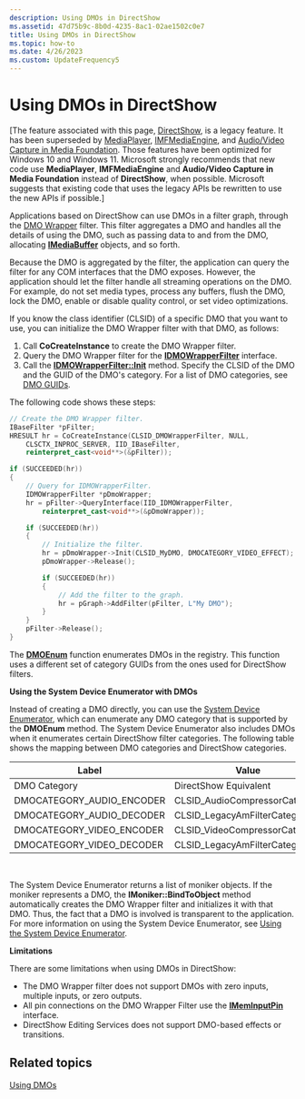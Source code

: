 ```yaml
---
description: Using DMOs in DirectShow
ms.assetid: 47d75b9c-8b0d-4235-8ac1-02ae1502c0e7
title: Using DMOs in DirectShow
ms.topic: how-to
ms.date: 4/26/2023
ms.custom: UpdateFrequency5
---
```


# Using DMOs in DirectShow

\[The feature associated with this page, [DirectShow](/windows/win32/directshow/directshow), is a legacy feature. It has been superseded by [MediaPlayer](/uwp/api/Windows.Media.Playback.MediaPlayer), [IMFMediaEngine](/windows/win32/api/mfmediaengine/nn-mfmediaengine-imfmediaengine), and [Audio/Video Capture in Media Foundation](/windows/win32/medfound/audio-video-capture-in-media-foundation). Those features have been optimized for Windows 10 and Windows 11. Microsoft strongly recommends that new code use **MediaPlayer**, **IMFMediaEngine** and **Audio/Video Capture in Media Foundation** instead of **DirectShow**, when possible. Microsoft suggests that existing code that uses the legacy APIs be rewritten to use the new APIs if possible.\]

Applications based on DirectShow can use DMOs in a filter graph, through the [DMO Wrapper](dmo-wrapper-filter.md) filter. This filter aggregates a DMO and handles all the details of using the DMO, such as passing data to and from the DMO, allocating [**IMediaBuffer**](/previous-versions/windows/desktop/api/Mediaobj/nn-mediaobj-imediabuffer) objects, and so forth.

Because the DMO is aggregated by the filter, the application can query the filter for any COM interfaces that the DMO exposes. However, the application should let the filter handle all streaming operations on the DMO. For example, do not set media types, process any buffers, flush the DMO, lock the DMO, enable or disable quality control, or set video optimizations.

If you know the class identifier (CLSID) of a specific DMO that you want to use, you can initialize the DMO Wrapper filter with that DMO, as follows:

1.  Call **CoCreateInstance** to create the DMO Wrapper filter.
2.  Query the DMO Wrapper filter for the [**IDMOWrapperFilter**](/previous-versions/windows/desktop/api/Dmodshow/nn-dmodshow-idmowrapperfilter) interface.
3.  Call the [**IDMOWrapperFilter::Init**](/previous-versions/windows/desktop/api/Dmodshow/nf-dmodshow-idmowrapperfilter-init) method. Specify the CLSID of the DMO and the GUID of the DMO's category. For a list of DMO categories, see [DMO GUIDs](dmo-guids.md).

The following code shows these steps:


```C++
// Create the DMO Wrapper filter.
IBaseFilter *pFilter;
HRESULT hr = CoCreateInstance(CLSID_DMOWrapperFilter, NULL, 
    CLSCTX_INPROC_SERVER, IID_IBaseFilter, 
    reinterpret_cast<void**>(&pFilter));

if (SUCCEEDED(hr)) 
{
    // Query for IDMOWrapperFilter.
    IDMOWrapperFilter *pDmoWrapper;
    hr = pFilter->QueryInterface(IID_IDMOWrapperFilter, 
        reinterpret_cast<void**>(&pDmoWrapper));

    if (SUCCEEDED(hr)) 
    {     
        // Initialize the filter.
        hr = pDmoWrapper->Init(CLSID_MyDMO, DMOCATEGORY_VIDEO_EFFECT); 
        pDmoWrapper->Release();

        if (SUCCEEDED(hr)) 
        {
            // Add the filter to the graph.
            hr = pGraph->AddFilter(pFilter, L"My DMO");
        }
    }
    pFilter->Release();
}
```



The [**DMOEnum**](/previous-versions/windows/desktop/api/Dmoreg/nf-dmoreg-dmoenum) function enumerates DMOs in the registry. This function uses a different set of category GUIDs from the ones used for DirectShow filters.

**Using the System Device Enumerator with DMOs**

Instead of creating a DMO directly, you can use the [System Device Enumerator](system-device-enumerator.md), which can enumerate any DMO category that is supported by the **DMOEnum** method. The System Device Enumerator also includes DMOs when it enumerates certain DirectShow filter categories. The following table shows the mapping between DMO categories and DirectShow categories.



| Label | Value |
|-----------------------------|--------------------------------|
| DMO Category                | DirectShow Equivalent          |
| DMOCATEGORY\_AUDIO\_ENCODER | CLSID\_AudioCompressorCategory |
| DMOCATEGORY\_AUDIO\_DECODER | CLSID\_LegacyAmFilterCategory  |
| DMOCATEGORY\_VIDEO\_ENCODER | CLSID\_VideoCompressorCategory |
| DMOCATEGORY\_VIDEO\_DECODER | CLSID\_LegacyAmFilterCategory  |



 

The System Device Enumerator returns a list of moniker objects. If the moniker represents a DMO, the **IMoniker::BindToObject** method automatically creates the DMO Wrapper filter and initializes it with that DMO. Thus, the fact that a DMO is involved is transparent to the application. For more information on using the System Device Enumerator, see [Using the System Device Enumerator](using-the-system-device-enumerator.md).

**Limitations**

There are some limitations when using DMOs in DirectShow:

-   The DMO Wrapper filter does not support DMOs with zero inputs, multiple inputs, or zero outputs.
-   All pin connections on the DMO Wrapper Filter use the [**IMemInputPin**](/windows/desktop/api/Strmif/nn-strmif-imeminputpin) interface.
-   DirectShow Editing Services does not support DMO-based effects or transitions.

## Related topics

<dl> <dt>

[Using DMOs](using-dmos.md)
</dt> </dl>

 

 



